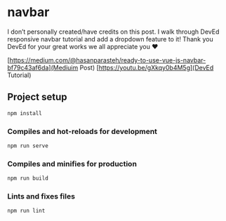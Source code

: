 # navbar

I don’t personally created/have credits on this post. I walk through DevEd responsive navbar tutorial and add a dropdown feature to it!
Thank you DevEd for your great works we all appreciate you ❤

[https://medium.com/@hasanparasteh/ready-to-use-vue-js-navbar-bf79c43af6da](Mediuim Post)
[https://youtu.be/gXkqy0b4M5g](DevEd Tutorial)

## Project setup

```bash
npm install
```

### Compiles and hot-reloads for development

```bash
npm run serve
```

### Compiles and minifies for production

```bash
npm run build
```

### Lints and fixes files

```bash
npm run lint
```

